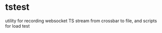 # tstest
utility for recording websocket TS stream from crossbar to file, and scripts for load test 
